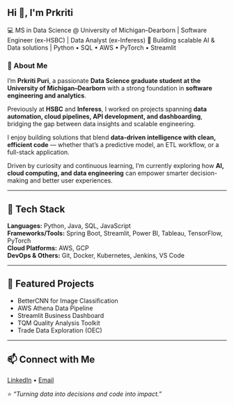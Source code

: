 ##  Hi 👋, I'm Prkriti  

💻 MS in Data Science @ University of Michigan–Dearborn | Software Engineer (ex-HSBC) | Data Analyst (ex-Inferess) 
🚀 Building scalable AI & Data solutions | Python • SQL • AWS • PyTorch • Streamlit  

### 🧠 About Me
I’m **Prkriti Puri**, a passionate **Data Science graduate student at the University of Michigan–Dearborn** with a strong foundation in **software engineering and analytics**.  

Previously at **HSBC** and **Inferess**, I worked on projects spanning **data automation, cloud pipelines, API development, and dashboarding**, bridging the gap between data insights and scalable engineering.  

I enjoy building solutions that blend **data-driven intelligence with clean, efficient code** — whether that’s a predictive model, an ETL workflow, or a full-stack application.  

Driven by curiosity and continuous learning, I’m currently exploring how **AI, cloud computing, and data engineering** can empower smarter decision-making and better user experiences.

---

## 🔧 Tech Stack  
**Languages:** Python, Java, SQL, JavaScript  
**Frameworks/Tools:** Spring Boot, Streamlit, Power BI, Tableau, TensorFlow, PyTorch  
**Cloud Platforms:** AWS, GCP  
**DevOps & Others:** Git, Docker, Kubernetes, Jenkins, VS Code 

---

## 📂 Featured Projects  
- BetterCNN for Image Classification  
- AWS Athena Data Pipeline  
- Streamlit Business Dashboard  
- TQM Quality Analysis Toolkit  
- Trade Data Exploration (OEC)  

---

## 📫 Connect with Me  
[LinkedIn](https://www.linkedin.com/in/prkriti-puri-638aa9141/) • [Email](prkritipuri@gmail.com)

⭐ *“Turning data into decisions and code into impact.”*
<!--
**Prkriti079/Prkriti079** is a ✨ _special_ ✨ repository because its `README.md` (this file) appears on your GitHub profile.

Here are some ideas to get you started:

- 🔭 I’m currently working on ...
- 🌱 I’m currently learning ...
- 👯 I’m looking to collaborate on ...
- 🤔 I’m looking for help with ...
- 💬 Ask me about ...
- 📫 How to reach me: ...
- 😄 Pronouns: ...
- ⚡ Fun fact: ...
-->

